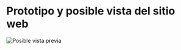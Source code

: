 # Prototipo y posible vista del sitio web
<!-- ![Posible vista previa](https://github.com/D3M4rc0/Proyect_Kein/blob/main/Vistas_Sugeridas/Web%201920%20%E2%80%93%201.png)-->

![Posible vista previa](https://github.com/lean1985lp/keincereales/blob/main/Vistas_Sugeridas/Web%201920%20%E2%80%93%201.png)
